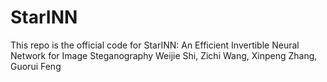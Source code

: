 # StarINN
This repo is the official code for
StarINN: An Efficient Invertible Neural Network for Image Steganography
Weijie Shi, Zichi Wang, Xinpeng Zhang, Guorui Feng
